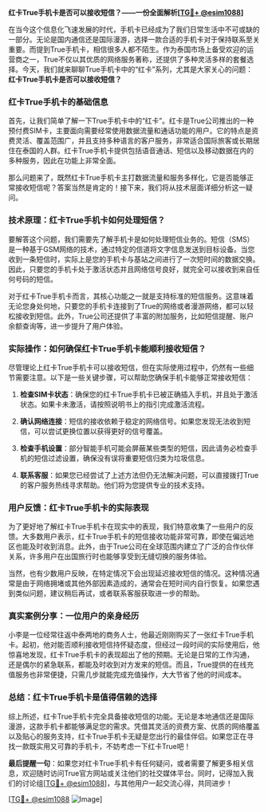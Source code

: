 **红卡True手机卡是否可以接收短信？——一份全面解析[[TG💪+ @esim1088](https://t.me/s/esim1088)]**

在当今这个信息化飞速发展的时代，手机卡已经成为了我们日常生活中不可或缺的一部分。无论是国内通信还是国际漫游，选择一款合适的手机卡对于保持联系至关重要。而提到True手机卡，相信很多人都不陌生。作为泰国市场上备受欢迎的运营商之一，True不仅以其优质的网络服务著称，还提供了多种灵活多样的套餐选择。今天，我们就来聊聊True手机卡中的“红卡”系列，尤其是大家关心的问题：**红卡True手机卡是否可以接收短信？**

### 红卡True手机卡的基础信息

首先，让我们简单了解一下True手机卡中的“红卡”。红卡是True公司推出的一种预付费SIM卡，主要面向需要经常使用数据流量和通话功能的用户。它的特点是资费灵活、覆盖范围广，并且支持多种语言的客户服务，非常适合国际旅客或长期居住在泰国的人群。红卡True手机卡提供包括语音通话、短信以及移动数据在内的多种服务，因此在功能上非常全面。

那么问题来了，既然红卡True手机卡主打数据流量和服务多样化，它是否能够正常接收短信呢？答案当然是肯定的！接下来，我们将从技术层面详细分析这一疑问。

### 技术原理：红卡True手机卡如何处理短信？

要解答这个问题，我们需要先了解手机卡是如何处理短信业务的。短信（SMS）是一种基于GSM网络的技术，通过特定的信道将文字信息发送到目标设备。当您收到一条短信时，实际上是您的手机卡与基站之间进行了一次短时间的数据交换。因此，只要您的手机卡处于激活状态并且网络信号良好，就完全可以接收到来自任何号码的短信。

对于红卡True手机卡而言，其核心功能之一就是支持标准的短信服务。这意味着无论您身处何地，只要您的手机卡连接到了True的网络或者漫游网络，都可以轻松接收到短信。此外，True公司还提供了丰富的附加服务，比如短信提醒、账户余额查询等，进一步提升了用户体验。

### 实际操作：如何确保红卡True手机卡能顺利接收短信？

尽管理论上红卡True手机卡可以接收短信，但在实际使用过程中，仍然有一些细节需要注意。以下是一些关键步骤，可以帮助您确保手机卡能够正常接收短信：

1. **检查SIM卡状态**：确保您的红卡True手机卡已被正确插入手机，并且处于激活状态。如果卡未激活，请按照说明书上的指引完成激活流程。
   
2. **确认网络连接**：短信的接收依赖于稳定的网络信号。如果您发现无法收到短信，可以尝试更换位置以获得更好的信号覆盖。

3. **检查手机设置**：部分智能手机可能会屏蔽某些类型的短信，因此请务必检查手机的短信过滤设置，确保没有误将重要短信归类为垃圾信息。

4. **联系客服**：如果您已经尝试了上述方法但仍无法解决问题，可以直接拨打True的客户服务热线寻求帮助。他们将为您提供专业的技术支持。

### 用户反馈：红卡True手机卡的实际表现

为了更好地了解红卡True手机卡在现实中的表现，我们特意收集了一些用户的反馈。大多数用户表示，红卡True手机卡的短信接收功能非常可靠，即使在偏远地区也能及时收到消息。此外，由于True公司在全球范围内建立了广泛的合作伙伴关系，许多用户在出国旅行时也能够享受到无缝切换的服务体验。

当然，也有少数用户反映，在特定情况下会出现延迟接收短信的情况。这种情况通常是由于网络拥堵或其他外部因素造成的，通常会在短时间内自行恢复。如果您遇到类似问题，建议稍后再试，或者联系客服获取进一步的帮助。

### 真实案例分享：一位用户的亲身经历

小李是一位经常往返中泰两地的商务人士，他最近刚刚购买了一张红卡True手机卡。起初，他对能否顺利接收短信持怀疑态度，但经过一段时间的实际使用后，他惊喜地发现，红卡True手机卡的表现超出了他的预期。无论是日常的工作沟通，还是偶尔的紧急联系，都能及时收到对方发来的短信。而且，True提供的在线充值服务也非常便捷，只需几步就能完成充值操作，大大节省了他的时间成本。

### 总结：红卡True手机卡是值得信赖的选择

综上所述，红卡True手机卡完全具备接收短信的功能。无论是本地通信还是国际漫游，这款手机卡都能够满足您的需求。凭借其灵活的资费方案、优质的网络覆盖以及贴心的服务支持，红卡True手机卡无疑是您出行的最佳伴侣。如果您正在寻找一款既实用又可靠的手机卡，不妨考虑一下红卡True吧！

**最后提醒一句**：如果您对红卡True手机卡有任何疑问，或者需要了解更多相关信息，欢迎随时访问True官方网站或关注他们的社交媒体平台。同时，记得加入我们的讨论组[[TG💪+ @esim1088](https://t.me/s/esim1088)]，与其他用户一起交流心得，共同进步！

[[TG💪+ @esim1088](https://t.me/s/esim1088) ![Image](https://i.postimg.cc/4NQfJmqS/Snipaste-2025-05-13-00-14-12.png)]